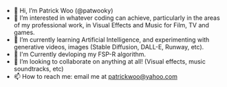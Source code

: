 - 👋 Hi, I’m Patrick Woo (@patwooky)
- 👀 I’m interested in whatever coding can achieve, particularly in the areas of my professional work, in Visual Effects and Music for Film, TV and games.
- 🌱 I’m currently learning Artificial Intelligence, and experimenting with generative videos, images (Stable Diffusion, DALL-E, Runway, etc).
- 🧪 I'm Currently devloping my FSP-R algorithm.
- 💞️ I’m looking to collaborate on anything at all! (Visual effects, music soundtracks, etc)
- 📫 How to reach me: email me at patrickwoo@yahoo.com

<!---
patwooky/patwooky is a ✨ special ✨ repository because its `README.md` (this file) appears on your GitHub profile.
You can click the Preview link to take a look at your changes.
--->
